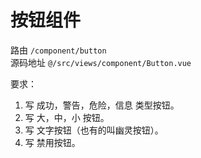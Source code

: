 # 按钮组件
路由 `/component/button`  
源码地址 `@/src/views/component/Button.vue`

要求：
1. 写 成功，警告，危险，信息 类型按钮。  
1. 写 大，中，小 按钮。
1. 写 文字按钮（也有的叫幽灵按钮）。
1. 写 禁用按钮。